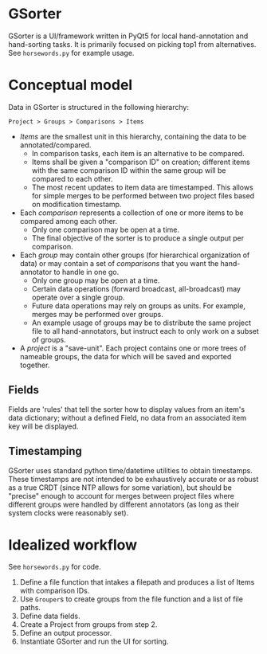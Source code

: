 # GSorter
GSorter is a UI/framework written in PyQt5 for local
hand-annotation and hand-sorting tasks. It is primarily focused on picking top1
from alternatives. See `horsewords.py` for example usage.

# Conceptual model
Data in GSorter is structured in the following hierarchy:

`Project > Groups > Comparisons > Items`

* *Items* are the smallest unit in this hierarchy, containing the data to be annotated/compared. 
	- In comparison tasks, each item is an alternative to be compared.
	- Items shall be given a "comparison ID" on creation; different items with the same
	comparison ID within the same group will be compared to each other.
	- The most recent updates to item data are timestamped. This allows for
	simple merges to be performed between two project files based on
	modification timestamp.
* Each *comparison* represents a collection of one or more items to be compared among each other.
	- Only one comparison may be open at a time.
	- The final objective of the sorter is to produce a single output per comparison.
* Each *group* may contain other groups (for hierarchical organization of data) or may
contain a set of *comparisons* that you want the hand-annotator to handle in one go.
	- Only one group may be open at a time.
	- Certain data operations (forward broadcast, all-broadcast) may operate over a single group.
	- Future data operations may rely on groups as units. For example, merges may be performed over groups.
	- An example usage of groups may be to distribute the same project file to all hand-annotators, but instruct each to only work on a subset of groups.
* A *project* is a "save-unit". Each project contains one or more trees of
nameable groups, the data for which will be saved and exported together.

## Fields
Fields are 'rules' that tell the sorter how to display values from an item's data dictionary; without a defined Field, no data from an associated item key will be displayed.

## Timestamping
GSorter uses standard python time/datetime utilities to obtain timestamps. These timestamps are not intended to
be exhaustively accurate or as robust as a true CRDT (since NTP allows for some
variation), but should be
 "precise" enough to account for merges between
project files where different groups were handled by different annotators (as long as their system clocks were reasonably set).

# Idealized workflow
See `horsewords.py` for code.
1. Define a file function that intakes a filepath and produces a list of Items with comparison IDs.
2. Use `Grouper`s to create groups from the file function and a list of file paths.
3. Define data fields.
4. Create a Project from groups from step 2.
5. Define an output processor.
6. Instantiate GSorter and run the UI for sorting.